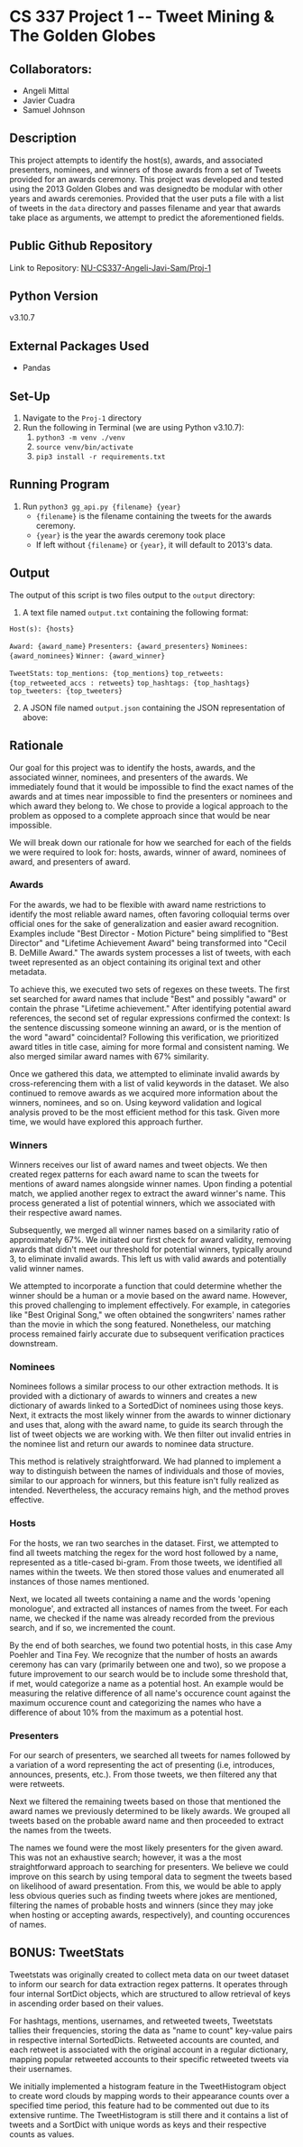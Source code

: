 # CS 337 Project 1 -- Tweet Mining & The Golden Globes
## Collaborators:
- Angeli Mittal
- Javier Cuadra
- Samuel Johnson

## Description
This project attempts to identify the host(s), awards, and associated presenters, nominees, and winners of those awards from a set of Tweets provided for an awards ceremony. This project was developed and tested using the 2013 Golden Globes and was designedto be modular with other years and awards ceremonies. Provided that the user puts a file with a list of tweets in the `data` directory and passes filename and year that awards take place as arguments, we attempt to predict the aforementioned fields.

## Public Github Repository
Link to Repository: [NU-CS337-Angeli-Javi-Sam/Proj-1](https://github.com/NU-CS337-Angeli-Javi-Sam/Proj-1)


## Python Version
v3.10.7

## External Packages Used

- Pandas

## Set-Up

1. Navigate to the `Proj-1` directory
2. Run the following in Terminal (we are using Python v3.10.7):
   1. `python3 -m venv ./venv`
   2. `source venv/bin/activate`
   3. `pip3 install -r requirements.txt`


## Running Program

1. Run `python3 gg_api.py {filename} {year}`
   - `{filename}` is the filename containing the tweets for the awards ceremony.
   - `{year}` is the year the awards ceremony took place
   - If left without `{filename}` or `{year}`, it will default to 2013's data.


## Output

The output of this script is two files output to the `output` directory:

1. A text file named `output.txt` containing the following format:

  `Host(s): {hosts}`

  `Award: {award_name}`
  `Presenters: {award_presenters}`
  `Nominees: {award_nominees}`
  `Winner: {award_winner}`

  `TweetStats:`
  `top_mentions: {top_mentions}`
  `top_retweets: {top_retweeted_accs : retweets}`
  `top_hashtags: {top_hashtags}`
  `top_tweeters: {top_tweeters}`


2. A JSON file named `output.json` containing the JSON representation of above:

## Rationale
Our goal for this project was to identify the hosts, awards, and the associated winner, nominees, and presenters of the awards. We immediately found that it would be impossible to find the exact names of the awards and at times near impossible to find the presenters or nominees and which award they belong to. We chose to provide a logical approach to the problem as opposed to a complete approach since that would be near impossible.

We will break down our rationale for how we searched for each of the fields we were required to look for: hosts, awards, winner of award, nominees of award, and presenters of award.

### Awards
For the awards, we had to be flexible with award name restrictions to identify the most reliable award names, often favoring colloquial terms over official ones for the sake of generalization and easier award recognition. Examples include "Best Director - Motion Picture" being simplified to "Best Director" and "Lifetime Achievement Award" being transformed into "Cecil B. DeMille Award." The awards system processes a list of tweets, with each tweet represented as an object containing its original text and other metadata.

To achieve this, we executed two sets of regexes on these tweets. The first set searched for award names that include "Best" and possibly "award" or contain the phrase "Lifetime achievement." After identifying potential award references, the second set of regular expressions confirmed the context: Is the sentence discussing someone winning an award, or is the mention of the word "award" coincidental? Following this verification, we prioritized award titles in title case, aiming for more formal and consistent naming. We also merged similar award names with 67% similarity.

Once we gathered this data, we attempted to eliminate invalid awards by cross-referencing them with a list of valid keywords in the dataset. We also continued to remove awards as we acquired more information about the winners, nominees, and so on. Using keyword validation and logical analysis proved to be the most efficient method for this task. Given more time, we would have explored this approach further.

### Winners
Winners receives our list of award names and tweet objects. We then created regex patterns for each award name to scan the tweets for mentions of award names alongside winner names. Upon finding a potential match, we applied another regex to extract the award winner's name. This process generated a list of potential winners, which we associated with their respective award names.

Subsequently, we merged all winner names based on a similarity ratio of approximately 67%. We initiated our first check for award validity, removing awards that didn't meet our threshold for potential winners, typically around 3, to eliminate invalid awards. This left us with valid awards and potentially valid winner names.

We attempted to incorporate a function that could determine whether the winner should be a human or a movie based on the award name. However, this proved challenging to implement effectively. For example, in categories like "Best Original Song," we often obtained the songwriters' names rather than the movie in which the song featured. Nonetheless, our matching process remained fairly accurate due to subsequent verification practices downstream.

### Nominees
Nominees follows a similar process to our other extraction methods. It is provided with a dictionary of awards to winners and creates a new dictionary of awards linked to a SortedDict of nominees using those keys. Next, it extracts the most likely winner from the awards to winner dictionary and uses that, along with the award name, to guide its search through the list of tweet objects we are working with. We then filter out invalid entries in the nominee list and return our awards to nominee data structure.

This method is relatively straightforward. We had planned to implement a way to distinguish between the names of individuals and those of movies, similar to our approach for winners, but this feature isn't fully realized as intended. Nevertheless, the accuracy remains high, and the method proves effective.

### Hosts
For the hosts, we ran two searches in the dataset. First, we attempted to find all tweets matching the regex for the word host followed by a name, represented as a title-cased bi-gram. From those tweets, we identified all names within the tweets. We then stored those values and enumerated all instances of those names mentioned.

Next, we located all tweets containing a name and the words 'opening monologue', and extracted all instances of names from the tweet. For each name, we checked if the name was already recorded from the previous search, and if so, we incremented the count.

By the end of both searches, we found two potential hosts, in this case Amy Poehler and Tina Fey. We recognize that the number of hosts an awards ceremony has can vary (primarily between one and two), so we propose a future improvement to our search would be to include some threshold that, if met, would categorize a name as a potential host. An example would be measuring the relative difference of all name's occurence count against the maximum occurence count and categorizing the names who have a difference of about 10% from the maximum as a potential host.

### Presenters
For our search of presenters, we searched all tweets for names followed by a variation of a word representing the act of presenting (i.e, introduces, announces, presents, etc.). From those tweets, we then filtered any that were retweets.

Next we filtered the remaining tweets based on those that mentioned the award names we previously determined to be likely awards. We grouped all tweets based on the probable award name and then proceeded to extract the names from the tweets.

The names we found were the most likely presenters for the given award. This was not an exhaustive search; however, it was a the most straightforward approach to searching for presenters. We believe we could improve on this search by using temporal data to segment the tweets based on likelihood of award presentation. From this, we would be able to apply less obvious queries such as finding tweets where jokes are mentioned, filtering the names of probable hosts and winners (since they may joke when hosting or accepting awards, respectively), and counting occurences of names.

## BONUS: TweetStats
Tweetstats was originally created to collect meta data on our tweet dataset to inform our search for data extraction regex patterns. It operates through four internal SortDict objects, which are structured to allow retrieval of keys in ascending order based on their values.

For hashtags, mentions, usernames, and retweeted tweets, Tweetstats tallies their frequencies, storing the data as "name to count" key-value pairs in respective internal SortedDicts. Retweeted accounts are counted, and each retweet is associated with the original account in a regular dictionary,  mapping popular retweeted accounts to their specific retweeted tweets via their usernames.

We initially implemented a histogram feature in the TweetHistogram object to create word clouds by mapping words to their appearance counts over a specified time period, this feature had to be commented out due to its extensive runtime. The TweetHistogram is still there and it contains a list of tweets and a SortDict with unique words as keys and their respective counts as values.
